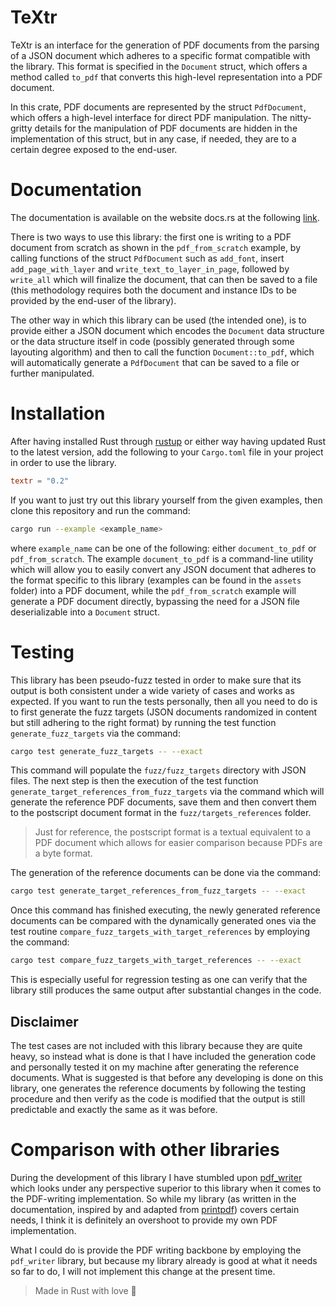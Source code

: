 # TeXtr

TeXtr is an interface for the generation of PDF documents from the parsing of 
a JSON document which adheres to a specific format compatible with the library. 
This format is specified in the `Document` struct, which offers a method called `to_pdf` 
that converts this high-level representation into a PDF document. 

In this crate, PDF documents are represented by the struct `PdfDocument`, which offers a high-level 
interface for direct PDF manipulation. The nitty-gritty details for the manipulation of PDF documents 
are hidden in the implementation of this struct, but in any case, if needed, they 
are to a certain degree exposed to the end-user.

# Documentation

The documentation is available on the website docs.rs at the following [link](https://docs.rs/textr/latest/textr/).

There is two ways to use this library: the first one is writing to a PDF document from 
scratch as shown in the `pdf_from_scratch` example, by calling functions of the struct `PdfDocument` such as 
`add_font`, insert `add_page_with_layer` and 
`write_text_to_layer_in_page`, followed by `write_all` which 
will finalize the document, that can then be saved to a file (this methodology requires both 
the document and instance IDs to be provided by the end-user of the library). 

The other way in which this library can be used (the intended one), is to 
provide either a JSON document which encodes the `Document` data structure or the 
data structure itself in code (possibly generated through some layouting algorithm) and 
then to call the function `Document::to_pdf`, which will automatically generate a 
`PdfDocument` that can be saved to a file or further manipulated.

# Installation

After having installed Rust through [rustup](https://rustup.rs) or 
either way having updated Rust to the latest version, add the following to your 
`Cargo.toml` file in your project in order to use the library.
```toml
textr = "0.2"
```

If you want to just try out this library yourself from the given examples, then clone 
this repository and run the command:
```bash
cargo run --example <example_name>
```
where `example_name` can be one of the following: either `document_to_pdf` or
`pdf_from_scratch`. The example `document_to_pdf` is a command-line utility
which will allow you to easily convert any JSON document that adheres to the
format specific to this library (examples can be found in the `assets` folder) into a PDF document,
while the `pdf_from_scratch` example will generate a PDF document directly, 
bypassing the need for a JSON file deserializable into a `Document` struct.

# Testing

This library has been pseudo-fuzz tested in order to make sure that its output 
is both consistent under a wide variety of cases and works as expected. If you
want to run the tests personally, then all you need to do is to first generate the 
fuzz targets (JSON documents randomized in content but still adhering to the right
format) by running the test function `generate_fuzz_targets` via the command:
```bash
cargo test generate_fuzz_targets -- --exact
```

This command will populate the `fuzz/fuzz_targets` directory with JSON files.
The next step is then the execution of the test function `generate_target_references_from_fuzz_targets` 
via the command which will generate the reference PDF documents, save them and then convert 
them to the postscript document format in the `fuzz/targets_references` folder. 

> Just for reference, the postscript format is a textual equivalent to a PDF document
which allows for easier comparison because PDFs are a byte format.

The generation of the reference documents can be done via the command:
```bash
cargo test generate_target_references_from_fuzz_targets -- --exact
```

Once this command has finished executing, the newly generated reference documents
can be compared with the dynamically generated ones via the test routine
`compare_fuzz_targets_with_target_references` by employing the command:
```bash
cargo test compare_fuzz_targets_with_target_references -- --exact
```

This is especially useful for regression testing as one can verify that
the library still produces the same output after substantial changes in the code.

## Disclaimer

The test cases are not included with this library because they are quite heavy,
so instead what is done is that I have included the generation code and personally
tested it on my machine after generating the reference documents. What is suggested
is that before any developing is done on this library, one generates the
reference documents by following the testing procedure and then verify as the code is modified
that the output is still predictable and exactly the same as it was before.

# Comparison with other libraries

During the development of this library I have stumbled upon [pdf_writer](https://github.com/typst/pdf-writer)
which looks under any perspective superior to this library when it comes to the PDF-writing 
implementation. So while my library (as written in the documentation, inspired by and adapted from 
[printpdf](https://github.com/fschutt/printpdf)) covers certain needs, I think it is definitely an 
overshoot to provide my own PDF implementation. 

What I could do is provide the PDF writing backbone 
by employing the `pdf_writer` library, but because my library already is good at what it needs so far 
to do, I will not implement this change at the present time.

> Made in Rust with love 🦀